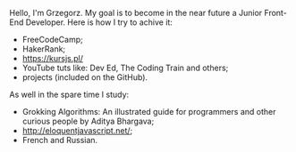 Hello, I'm Grzegorz.
My goal is to become in the near future a Junior Front-End Developer. Here is how I try to achive it: 

- FreeCodeCamp;
- HakerRank;
- https://kursjs.pl/
- YouTube tuts like: Dev Ed, The Coding Train and others;
- projects (included on the GitHub).

As well in the spare time I study:
- Grokking Algorithms: An illustrated guide for programmers and other curious people by Aditya Bhargava;
- http://eloquentjavascript.net/; 
- French and Russian.
